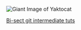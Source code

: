 ![Giant Image of Yaktocat](https://octodex.github.com/images/yaktocat.png)


[Bi-sect git intermediate tuts](https://flaviocopes.com/git-bisect/)
